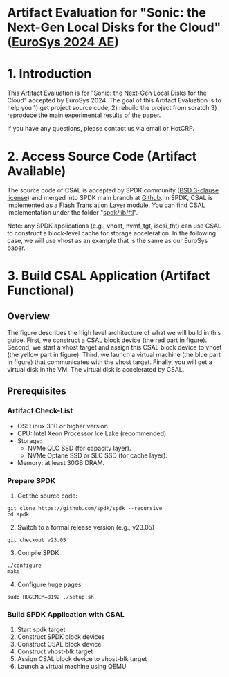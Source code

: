 # Artifact Evaluation for "Sonic: the Next-Gen Local Disks for the Cloud" ([EuroSys 2024 AE](https://sysartifacts.github.io/eurosys2024/))

# 1. Introduction
This Artifact Evaluation is for "Sonic: the Next-Gen Local Disks for the Cloud" accepted by EuroSys 2024. The goal of this Artifact Evaluation is to help you 1) get project source code; 2) rebuild the project from scratch 3) reproduce the main experimental results of the paper. 
	
If you have any questions, please contact us via email or HotCRP.

# 2. Access Source Code (Artifact Available)
The source code of CSAL is accepted by SPDK community ([BSD 3-clause license](https://opensource.org/license/bsd-3-clause/)) and merged into SPDK main branch at [Github](https://github.com/spdk/spdk). In SPDK, CSAL is implemented as a [Flash Translation Layer](https://spdk.io/doc/ftl.html) module. You can find CSAL implementation under the folder "[spdk/lib/ftl](https://github.com/spdk/spdk/tree/master/lib/ftl)".

Note: any SPDK applications (e.g., vhost, nvmf_tgt, iscsi_tht) can use CSAL to construct a block-level cache for storage acceleration. In the following case, we will use vhost as an example that is the same as our EuroSys paper.

# 3. Build CSAL Application (Artifact Functional)
## Overview
The figure describes the high level architecture of what we will build in this guide. First, we construct a CSAL block device (the red part in figure). Second, we start a vhost target and assign this CSAL block device to vhost (the yellow part in figure). Third, we launch a virtual machine (the blue part in figure) that communicates with the vhost target. Finally, you will get a virtual disk in the VM. The virtual disk is accelerated by CSAL.

## Prerequisites
### Artifact Check-List
- OS: Linux 3.10 or higher version.
- CPU: Intel Xeon Processor Ice Lake (recommended).
- Storage:
  - NVMe QLC SSD (for capacity layer).
  - NVMe Optane SSD or SLC SSD (for cache layer).
- Memory: at least 30GB DRAM.
  
### Prepare SPDK
1. Get the source code:

```
git clone https://github.com/spdk/spdk --recursive
cd spdk  
```

2. Switch to a formal release version (e.g., v23.05)
```
git checkout v23.05
```

3. Compile SPDK
```
./configure
make
```

4. Configure huge pages
```
sudo HUGEMEM=8192 ./setup.sh
```

### Build SPDK Application with CSAL
1. Start spdk target  
2. Construct SPDK block devices  
3. Construct CSAL block device  
4. Construct vhost-blk target  
5. Assign CSAL block device to vhost-blk target  
6. Launch a virtual machine using QEMU

